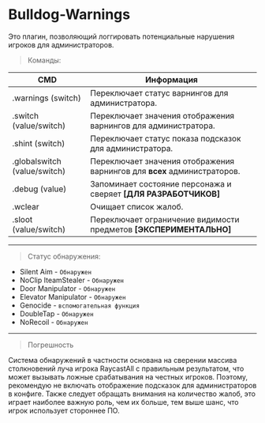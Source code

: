 # Bulldog-Warnings
Это плагин, позволяющий логгировать потенциальные нарушения игроков для администраторов.</br>
>Команды:

| CMD  | Информация |
| ------------- | ------------- |
| .warnings (switch)  | Переключает статус варнингов для администратора.  |
| .switch (value/switch)  | Переключает значения отображения варнингов для администратора.  |
| .shint (switch)  | Переключает статус показа подсказок для администратора.  |
| .globalswitch (value/switch)  | Переключает значения отображения варнингов для **всех** администраторов.  |
| .debug (value)  | Запоминает состояние персонажа и сверяет __[ДЛЯ РАЗРАБОТЧИКОВ]__  |
| .wclear  | Очищает список жалоб.  |
| .sloot (value/switch)  | Переключает ограничение видимости предметов __[ЭКСПЕРИМЕНТАЛЬНО]__  |

---
>Статус обнаружения:
- Silent Aim - `Обнаружен`
- NoClip IteamStealer - `Обнаружен`
- Door Manipulator - `Обнаружен`
- Elevator Manipulator - `Обнаружен`
- Genocide - `вспомогательная функция`
- DoubleTap - `Обнаружен`
- NoRecoil - `Обнаружен`
---
> Погрешность

Система обнаружений в частности основана на сверении массива столкновений луча игрока RaycastAll с правильным результатом,
что может вызывать ложные срабатывания на честных игроков. Поэтому, рекомендую не включать отображение подсказок для администраторов в конфиге.
Также следует обращать внимания на количество жалоб, это играет наиболее важную роль, чем их больше, тем выше шанс, что игрок использует стороннее ПО.


